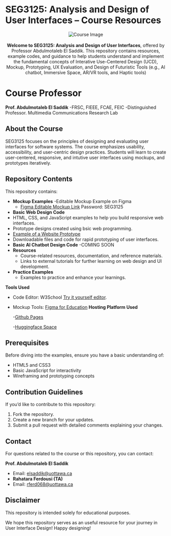 # SEG3125: Analysis and  Design of User Interfaces – Course Resources

<p align="center">
  <img src="https://github.com/user-attachments/assets/84f42101-0573-45fd-b315-b30af6c3a954" alt="Course Image">
  <br><br>
  <strong>
      Welcome to SEG3125: Analysis and Design of User Interfaces</strong>, offered by Professor Abdulmotaleb El Saddik. This repository contains resources, example codes, and guidance to help students understand and implement the fundamental concepts of Interative Use-Centered Design (UCD), Mockup, Prototyping, UX Evaluation, and Design of Futuristic Tools (e.g., AI chatbot, Immersive Space, AR/VR tools, and  Haptic tools)
</p>

# Course Professor 
**Prof. Abdulmotaleb El Saddik**
-FRSC, FIEEE, FCAE, FEIC
-Distinguished Professor. Multimedia Communications Research Lab


## About the Course

SEG3125 focuses on the principles of designing and evaluating user interfaces for software systems. The course emphasizes usability, accessibility, and user-centric design practices. Students will learn to create user-centered, responsive, and intutive user interfaces using mockups, and prototypes iteratively.

## Repository Contents
This repository contains:
- **Mockup Examples**
    -Editable Mockup Example on Figma
    - [Figma Editable Mockup Link](https://www.figma.com/design/qgSlzzMoZD74MuWJINQyEl/SEG-3125-Test?node-id=0-1&t=wtLnYpA0bPkYaHKg-1)
  Password: SEG3125
- **Basic Web Design Code**
- HTML, CSS, and JavaScript examples to help you build responsive web interfaces.
- Prototype designs created using bsic web programming.
- [Example of a Website Prototype](https://aelsaddik.github.io/bike-rental/)
- Downloadable files and code for rapid prototyping of user interfaces.
 - **Basic AI Chatbot Design Code**
   -COMING SOON
- **Resources**
  - Course-related resources, documentation, and reference materials.
  - Links to external tutorials for further learning on web design and UI development.
- **Practice Examples**
  - Examples to practice and enhance your learnings.
    
 **Tools Used**
- Code Editor: W3School [Try it yourself editor](https://www.w3schools.com/html/tryit.asp?filename=tryhtml_basic).
- Mockup Tools: [Figma for Education](https://www.figma.com/education/)
**Hosting Platform Used**
  
  -[Github Pages](https://pages.github.com/)
  
  -[Huggingface Space](https://huggingface.co/)

## Prerequisites

Before diving into the examples, ensure you have a basic understanding of:
- HTML5 and CSS3
- Basic JavaScript for interactivity
- Wireframing and prototyping concepts

## Contribution Guidelines
If you’d like to contribute to this repository:
1. Fork the repository.
2. Create a new branch for your updates.
3. Submit a pull request with detailed comments explaining your changes.

## Contact

For questions related to the course or this repository, you can contact:

**Prof. Abdulmotaleb El Saddik**
- Email: elsaddik@uottawa.ca
- **Rahatara Ferdousi (TA)**
-  Email: rferd068@uottawa.ca

## Disclaimer

This repository is intended solely for educational purposes.

We hope this repository serves as an useful resource for your journey in User Interface Design! Happy designing!
